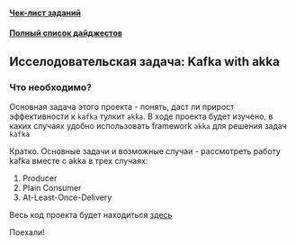 #### [Чек-лист заданий](https://daniel55411.github.io/2018/04/29/check-list/)
#### [Полный список дайджестов](https://daniel55411.github.io/2018/04/29/table-of-contents/)

## Исселодовательская задача: Kafka with akka 

### Что необходимо?

Основная задача этого проекта - понять, даст ли прирост эффективности к `kafka` тулкит `akka`.
В ходе проекта будет изучено, в каких случаях удобно использовать framework `akka` для решения задач `kafka`

Кратко. Основные задачи и возможные случаи - рассмотреть работу kafka вместе с akka в трех случаях:
1. Producer 
2. Plain Consumer
3. At-Least-Once-Delivery

Весь код проекта будет находиться [здесь](https://github.com/daniel55411/test-akka-with-kafka)

Поехали!

